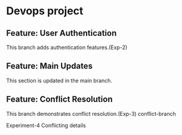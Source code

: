 # Devops project
## Feature: User Authentication
This branch adds authentication features.(Exp-2)

## Feature: Main Updates

This section is updated in the main branch.

## Feature: Conflict Resolution
This branch demonstrates conflict resolution.(Exp-3)
conflict-branch

Experiment-4
Conflicting details
